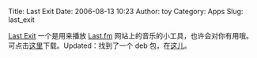 Title: Last Exit
Date: 2006-08-13 10:23
Author: toy
Category: Apps
Slug: last_exit

[Last Exit](http://www.o-hand.com/~iain/last-exit/index.html)
一个是用来播放 [Last.fm](http://www.last.fm)
网站上的音乐的小工具，也许会对你有用哦。可点击[这里](http://www.o-hand.com/~iain/last-exit/last-exit-2.0.tar.bz2)下载。Updated：找到了一个
deb
包，在[这儿](http://burtonini.com/debian/dapper/last-exit_2.0-1_i386.deb)。
